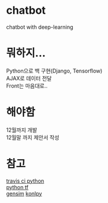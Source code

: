 # chatbot
chatbot with deep-learning

# 뭐하지...
Python으로 백 구현(Django, Tensorflow)  
AJAX로 데이터 전달  
Front는 마음대로..  


# 해야함
12월까지 개발  
12월말 까지 제안서 작성  

# 참고
[travis ci python](https://github.com/travis-ci/travis-ci/issues/9815)  
[python tf](https://www.slideshare.net/healess/python-tensorflow-ai-chatbot)  
[gensim](https://radimrehurek.com/gensim/)
[konlpy](http://konlpy.org/ko/latest/)
